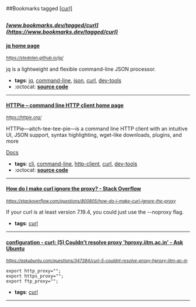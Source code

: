 ##Bookmarks tagged [[curl]](https://www.bookmarks.dev?q=[curl])

_<sup><sup>[www.bookmarks.dev/tagged/curl](https://www.bookmarks.dev/tagged/curl)</sup></sup>_
---
#### [jq home page](https://stedolan.github.io/jq/)
_<sup>https://stedolan.github.io/jq/</sup>_

jq is a lightweight and flexible command-line JSON processor.
* **tags**: [jq](../tagged/jq.md), [command-line](../tagged/command-line.md), [json](../tagged/json.md), [curl](../tagged/curl.md), [dev-tools](../tagged/dev-tools.md)
* :octocat: **[source code](https://github.com/stedolan/jq)**
---
#### [HTTPie – command line HTTP client home page](https://httpie.org/)
_<sup>https://httpie.org/</sup>_

HTTPie—aitch-tee-tee-pie—is a command line HTTP client with an intuitive UI, JSON support, syntax highlighting, wget-like downloads, plugins, and more

[Docs](https://httpie.org/doc)
* **tags**: [cli](../tagged/cli.md), [command-line](../tagged/command-line.md), [http-client](../tagged/http-client.md), [curl](../tagged/curl.md), [dev-tools](../tagged/dev-tools.md)
* :octocat: **[source code](https://github.com/jakubroztocil/httpie)**
---
#### [How do I make curl ignore the proxy? - Stack Overflow](https://stackoverflow.com/questions/800805/how-do-i-make-curl-ignore-the-proxy)
_<sup>https://stackoverflow.com/questions/800805/how-do-i-make-curl-ignore-the-proxy</sup>_

If your curl is at least version 7.19.4, you could just use the --noproxy flag.

* **tags**: [curl](../tagged/curl.md)
---
#### [configuration - curl: (5) Couldn't resolve proxy 'hproxy.iitm.ac.in' - Ask Ubuntu](https://askubuntu.com/questions/347384/curl-5-couldnt-resolve-proxy-hproxy-iitm-ac-in)
_<sup>https://askubuntu.com/questions/347384/curl-5-couldnt-resolve-proxy-hproxy-iitm-ac-in</sup>_

```
export http_proxy="";
export https_proxy="";
export ftp_proxy="";
```
* **tags**: [curl](../tagged/curl.md)
---
